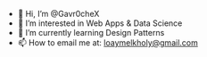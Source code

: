 - 👋 Hi, I’m @Gavr0cheX
- 👀 I’m interested in Web Apps & Data Science
- 🌱 I’m currently learning Design Patterns
- 📫 How to email me at: loaymelkholy@gmail.com

<!---
Gavr0cheX/Gavr0cheX is a ✨ special ✨ repository because its `README.md` (this file) appears on your GitHub profile.
You can click the Preview link to take a look at your changes.
--->
